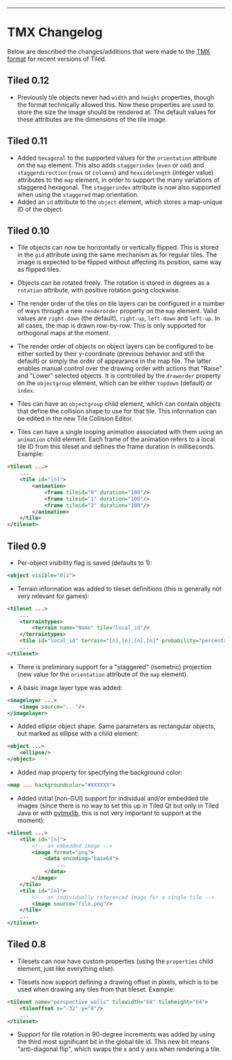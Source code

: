 ---
# TMX Changelog #

Below are described the changes/additions that were made to the [TMX format](tmx-map-format.md) for recent versions of Tiled.

## Tiled 0.12 ##

* Previously tile objects never had `width` and `height` properties, though the format technically allowed this. Now these properties are used to store the size the image should be rendered at. The default values for these attributes are the dimensions of the tile image.

## Tiled 0.11 ##

* Added `hexagonal` to the supported values for the `orientation` attribute on the `map` element. This also adds `staggerindex` (`even` or `odd`) and `staggerdirection` (`rows` or `columns`) and `hexsidelength` (integer value) attributes to the `map` element, in order to support the many variations of staggered hexagonal. The `staggerindex` attribute is now also supported when using the `staggered` map orientation.
* Added an `id` attribute to the `object` element, which stores a map-unique ID of the object.

## Tiled 0.10 ##

* Tile objects can now be horizontally or vertically flipped. This is stored in the `gid` attribute using the same mechanism as for regular tiles. The image is expected to be flipped without affecting its position, same way as flipped tiles.

* Objects can be rotated freely. The rotation is stored in degrees as a `rotation` attribute, with positive rotation going clockwise.

* The render order of the tiles on tile layers can be configured in a number of ways through a new `renderorder` property on the `map` element. Valid values are `right-down` (the default), `right-up`, `left-down` and `left-up`. In all cases, the map is drawn row-by-row. This is only supported for orthogonal maps at the moment.

* The render order of objects on object layers can be configured to be either sorted by their y-coordinate (previous behavior and still the default) or simply the order of appearance in the map file. The latter enables manual control over the drawing order with actions that "Raise" and "Lower" selected objects. It is controlled by the `draworder` property on the `objectgroup` element, which can be either `topdown` (default) or `index`.

* Tiles can have an `objectgroup` child element, which can contain objects that define the collision shape to use for that tile. This information can be edited in the new Tile Collision Editor.

* Tiles can have a single looping animation associated with them using an `animation` child element. Each frame of the animation refers to a local tile ID from this tileset and defines the frame duration in milliseconds. Example:
```xml
<tileset ...>
    ...
    <tile id="[n]">
        <animation>
            <frame tileid="0" duration="100"/>
            <frame tileid="1" duration="100"/>
            <frame tileid="2" duration="100"/>
        </animation>
    </tile>
</tileset>
```

## Tiled 0.9 ##

* Per-object visibility flag is saved (defaults to 1):
```xml
<object visible="0|1">
```

* Terrain information was added to tileset definitions (this is generally not very relevant for games):
```xml
<tileset ...>
    ...
    <terraintypes>
        <terrain name="Name" tile="local_id"/>
    </terraintypes>
    <tile id="local_id" terrain="[n],[n],[n],[n]" probability="percentage"/>
    ...
</tileset>
```

* There is preliminary support for a "staggered" (isometric) projection (new value for the `orientation` attribute of the `map` element).

* A basic image layer type was added:
```xml
<imagelayer ...>
    <image source="..."/>
</imagelayer>
```

* Added ellipse object shape. Same parameters as rectangular objects, but marked as ellipse with a child element:
```xml
<object ...>
    <ellipse/>
</object>
```

* Added map property for specifying the background color:
```xml
<map ... backgroundcolor="#XXXXXX">
```

* Added initial (non-GUI) support for individual and/or embedded tile images (since there is no way to set this up in Tiled Qt but only in Tiled Java or with [pytmxlib](https://github.com/encukou/pytmxlib), this is not very important to support at the moment):
```xml
<tileset ...>
    <tile id="[n]">
        <!-- an embedded image -->
        <image format="png">
            <data encoding="base64">
                ...
            </data>
        </image>
    </tile>
    <tile id="[n]">
        <!-- an individually referenced image for a single tile -->
        <image source="file.png"/>
    </tile>
    ...
</tileset>
```

## Tiled 0.8 ##

* Tilesets can now have custom properties (using the `properties` child element, just like everything else).

* Tilesets now support defining a drawing offset in pixels, which is to be used when drawing any tiles from that tileset. Example:
```xml
<tileset name="perspective_walls" tilewidth="64" tileheight="64">
    <tileoffset x="-32" y="0"/>
    ...
</tileset>
```

* Support for tile rotation in 90-degree increments was added by using the third most significant bit in the global tile id. This new bit means "anti-diagonal flip", which swaps the x and y axis when rendering a tile.
